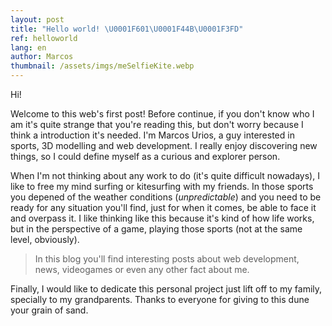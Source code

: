 ```yaml
---
layout: post
title: "Hello world! \U0001F601\U0001F44B\U0001F3FD"
ref: helloworld
lang: en
author: Marcos
thumbnail: /assets/imgs/meSelfieKite.webp
---
```

Hi! 

Welcome to this web's first post! Before continue, if you don't know who I am it's quite strange that you're reading this, but don't worry because I think a introduction it's needed. I'm Marcos Urios, a guy interested in sports, 3D modelling and web development. I really enjoy discovering new things, so I could define myself as a curious and explorer person.

When I'm not thinking about any work to do (it's quite difficult nowadays), I like to free my mind surfing or kitesurfing with my friends. In those sports you depened of the weather conditions (_unpredictable_) and you need to be ready for any situation you'll find, just for when it comes, be able to face it and overpass it. I like thinking like this because it's kind of how life works, but in the perspective of a game, playing those sports (not at the same level, obviously).

> In this blog you'll find interesting posts about web development, news, videogames or even any other fact about me.

Finally, I would like to dedicate this personal project just lift off to my family, specially to my grandparents. Thanks to everyone for giving to this dune your grain of sand.
